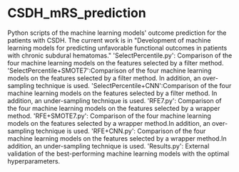 # CSDH_mRS_prediction
Python scripts of the machine learning models' outcome prediction for the patients with CSDH.
The current work is in  "Development of machine learning models for predicting unfavorable functional outcomes in patients with chronic subdural hematomas."
'SelectPercentile.py': Comparison of the four machine learning models on the features selected by a filter method.
'SelectPercentile+SMOTE7':Comparison of the four machine learning models on the features selected by a filter method. In addition, an over-sampling technique is used.
'SelectPercentile+CNN':Comparison of the four machine learning models on the features selected by a filter method. In addition, an under-sampling technique is used.
'RFE7.py': Comparison of the four machine learning models on the features selected by a wrapper method.
'RFE+SMOTE7.py': Comparison of the four machine learning models on the features selected by a wrapper method.In addition, an over-sampling technique is used.
'RFE+CNN.py': Comparison of the four machine learning models on the features selected by a wrapper method.In addition, an under-sampling technique is used.
'Results.py': External validation of the best-performing machine learning models with the optimal hyperparameters.
